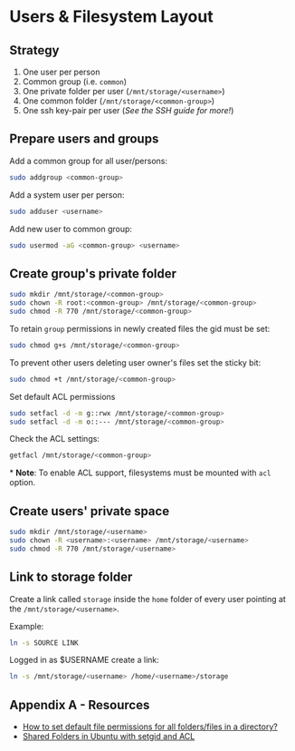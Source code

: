 # Users & Filesystem Layout

## Strategy

1. One user per person
2. Common group (i.e. `common`)
3. One private folder per user (`/mnt/storage/<username>`)
4. One common folder (`/mnt/storage/<common-group>`)
5. One ssh key-pair per user (_See the SSH guide for more!_)

## Prepare users and groups

Add a common group for all user/persons:
```bash
sudo addgroup <common-group>
```

Add a system user per person:
```bash
sudo adduser <username>
```

Add new user to common group:
```bash
sudo usermod -aG <common-group> <username>
```

## Create group's private folder

```bash
sudo mkdir /mnt/storage/<common-group>
sudo chown -R root:<common-group> /mnt/storage/<common-group>
sudo chmod -R 770 /mnt/storage/<common-group>
```

To retain `group` permissions in newly created files the gid must be set:
```bash
sudo chmod g+s /mnt/storage/<common-group>
```

To prevent other users deleting user owner's files set the sticky bit:
```bash
sudo chmod +t /mnt/storage/<common-group>
```

Set default ACL permissions
```bash
sudo setfacl -d -m g::rwx /mnt/storage/<common-group>
sudo setfacl -d -m o::--- /mnt/storage/<common-group>
```

Check the ACL settings:
```bash
getfacl /mnt/storage/<common-group>
```
\* **Note**: To enable ACL support, filesystems must be mounted with `acl` option.

## Create users' private space

```bash
sudo mkdir /mnt/storage/<username>
sudo chown -R <username>:<username> /mnt/storage/<username>
sudo chmod -R 770 /mnt/storage/<username>
```

## Link to storage folder

Create a link called `storage` inside the `home` folder of every user pointing at the `/mnt/storage/<username>`.

Example:
```bash
ln -s SOURCE LINK
```
Logged in as $USERNAME create a link:
```bash
ln -s /mnt/storage/<username> /home/<username>/storage
```

## Appendix A - Resources

- [How to set default file permissions for all folders/files in a directory?](https://unix.stackexchange.com/questions/1314/how-to-set-default-file-permissions-for-all-folders-files-in-a-directory)
- [Shared Folders in Ubuntu with setgid and ACL](http://brunogirin.blogspot.com/2010/03/shared-folders-in-ubuntu-with-setgid.html)
